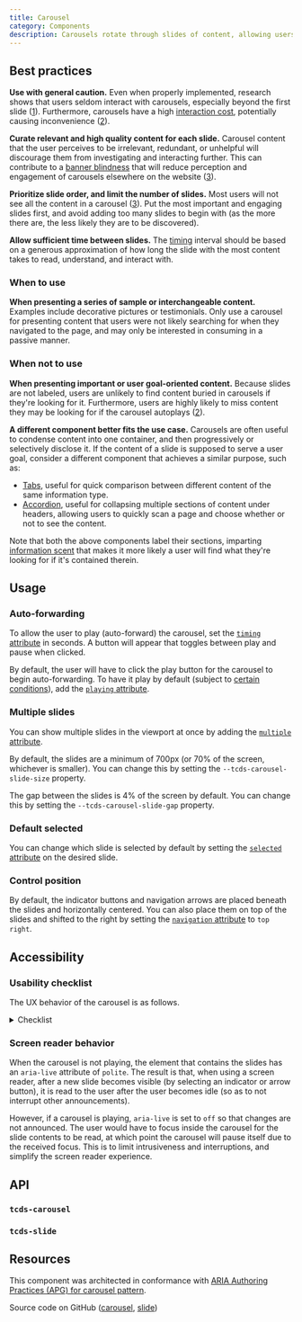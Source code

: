 ```yaml
---
title: Carousel
category: Components
description: Carousels rotate through slides of content, allowing users to advance forward or backward, play or pause, and select specific slides from a row of indicator buttons.
---
```


<!--twig
{% embed "@tc/includes/example.twig" %}
{% block content %}
<tcds-carousel>
  <tcds-slide>
    <p>
      Lorem ipsum dolor sit amet, consectetur adipiscing elit, sed do
      eiusmod tempor incididunt ut labore et dolore magna aliqua. Ut
      enim ad minim veniam, quis nostrud exercitation ullamco laboris
      nisi ut aliquip ex ea commodo consequat.
    </p>
  </tcds-slide>
  <tcds-slide>
    <p>
      Lorem ipsum is simply dummy text of the printing and typesetting
      industry. Lorem ipsum has been the industry's standard dummy text
      ever since the 1500s, when an unknown printer took a galley of 
      type and scrambled it to make a type specimen book.
    </p>
  </tcds-slide>
  <tcds-slide>
    <p>
      Contrary to popular belief, Lorem Ipsum is not simply random text.
      It has roots in a piece of classical Latin literature from 45 BC,
      making it over two millennia old.
    </p>
  </tcds-slide>
</tcds-carousel>
{% endblock %}
{% endembed %}
twig-->

## Best practices
**Use with general caution.** Even when properly implemented, research shows that users seldom interact with carousels, especially beyond the first slide ([1](https://erikrunyon.com/2013/01/carousel-interaction-stats/ "Carousel Interaction Stats — Erik Runyon")). Furthermore, carousels have a high [interaction cost](https://www.nngroup.com/articles/interaction-cost-definition/ "Interaction cost – Nielsen Norman Group"), potentially causing inconvenience ([2](https://www.nngroup.com/articles/auto-forwarding/ "Auto-Forwarding Carousels and Accordions Annoy Users and Reduce Visibility Nielsen Norman Group")).

**Curate relevant and high quality content for each slide.** Carousel content that the user perceives to be irrelevant, redundant, or unhelpful will discourage them from investigating and interacting further. This can contribute to a [banner blindness](https://www.nngroup.com/articles/tunnel-vision-and-selective-attention/ "Tunnel Vision and Selective Attention – Nielsen Norman Group") that will reduce perception and engagement of carousels elsewhere on the website ([3](https://www.smashingmagazine.com/2016/07/ten-requirements-for-making-home-page-carousels-work-for-end-users/ "10 Requirements For Making Home Page Carousels Work For End Users (If Needed) - Smashing Magazine")).

**Prioritize slide order, and limit the number of slides.** Most users will not see all the content in a carousel ([3](https://www.smashingmagazine.com/2016/07/ten-requirements-for-making-home-page-carousels-work-for-end-users/ "10 Requirements For Making Home Page Carousels Work For End Users (If Needed) - Smashing Magazine")). Put the most important and engaging slides first, and avoid adding too many slides to begin with (as the more there are, the less likely they are to be discovered).

**Allow sufficient time between slides.** The [timing](#auto-forwarding) interval should be based on a generous approximation of how long the slide with the most content takes to read, understand, and interact with.

### When to use
**When presenting a series of sample or interchangeable content.** Examples include decorative pictures or testimonials. Only use a carousel for presenting content that users were not likely searching for when they navigated to the page, and may only be interested in consuming in a passive manner.

### When not to use
**When presenting important or user goal-oriented content.** Because slides are not labeled, users are unlikely to find content buried in carousels if they're looking for it. Furthermore, users are highly likely to miss content they may be looking for if the carousel autoplays ([2](https://www.nngroup.com/articles/auto-forwarding/ "Auto-Forwarding Carousels and Accordions Annoy Users and Reduce Visibility Nielsen Norman Group")).

**A different component better fits the use case.** Carousels are often useful to condense content into one container, and then progressively or selectively disclose it. If the content of a slide is supposed to serve a user goal, consider a different component that achieves a similar purpose, such as:

* [Tabs](/components/tabs), useful for quick comparison between different content of the same information type.
* [Accordion](/components/accordion), useful for collapsing multiple sections of content under headers, allowing users to quickly scan a page and choose whether or not to see the content.

Note that both the above components label their sections, imparting [information scent](https://www.nngroup.com/articles/information-scent/ "Information scent – Nielsen Norman Group") that makes it more likely a user will find what they're looking for if it's contained therein.

## Usage
### Auto-forwarding
To allow the user to play (auto-forward) the carousel, set the [`timing` attribute](#timing-attribute) in seconds. A button will appear that toggles between play and pause when clicked.

By default, the user will have to click the play button for the carousel to begin auto-forwarding. To have it play by default (subject to [certain conditions](#usability-checklist)), add the [`playing` attribute](#playing-attribute).

<!--twig
{% embed "@tc/includes/example.twig" with {
  line_highlight: "1",
} %}
{% block content %}
<tcds-carousel timing="5" playing>
  <tcds-slide>
    <p>
      Lorem ipsum dolor sit amet, consectetur adipiscing elit, sed do
      eiusmod tempor incididunt ut labore et dolore magna aliqua. Ut
      enim ad minim veniam, quis nostrud exercitation ullamco laboris
      nisi ut aliquip ex ea commodo consequat.
    </p>
  </tcds-slide>
  <tcds-slide>
    <p>
      Lorem ipsum is simply dummy text of the printing and typesetting
      industry. Lorem ipsum has been the industry's standard dummy text
      ever since the 1500s, when an unknown printer took a galley of 
      type and scrambled it to make a type specimen book.
    </p>
  </tcds-slide>
  <tcds-slide>
    <p>
      Contrary to popular belief, Lorem Ipsum is not simply random text.
      It has roots in a piece of classical Latin literature from 45 BC,
      making it over two millennia old.
    </p>
  </tcds-slide>
</tcds-carousel>
{% endblock %}
{% endembed %}
twig-->

### Multiple slides
You can show multiple slides in the viewport at once by adding the [`multiple` attribute](#multiple-attribute).

By default, the slides are a minimum of 700px (or 70% of the screen, whichever is smaller). You can change this by setting the `--tcds-carousel-slide-size` property.

The gap between the slides is 4% of the screen by default. You can change this by setting the `--tcds-carousel-slide-gap` property.

<!--twig
{% embed "@tc/includes/example.twig" with {
  line_highlight: "1-3",
} %}
{% block content %}
<tcds-carousel multiple style="
  --tcds-carousel-slide-size: min(400px, 70vw);
  --tcds-carousel-slide-gap: 1rem;
">
  <tcds-slide>
    <p>
      Lorem ipsum dolor sit amet, consectetur adipiscing elit, sed do
      eiusmod tempor incididunt ut labore et dolore magna aliqua. Ut
      enim ad minim veniam, quis nostrud exercitation ullamco laboris
      nisi ut aliquip ex ea commodo consequat.
    </p>
  </tcds-slide>
  <tcds-slide>
    <p>
      Lorem ipsum is simply dummy text of the printing and typesetting
      industry. Lorem ipsum has been the industry's standard dummy text
      ever since the 1500s, when an unknown printer took a galley of 
      type and scrambled it to make a type specimen book.
    </p>
  </tcds-slide>
  <tcds-slide>
    <p>
      Contrary to popular belief, Lorem Ipsum is not simply random text.
      It has roots in a piece of classical Latin literature from 45 BC,
      making it over two millennia old.
    </p>
  </tcds-slide>
</tcds-carousel>
{% endblock %}
{% endembed %}
twig-->

### Default selected
You can change which slide is selected by default by setting the [`selected` attribute](#selected-attribute) on the desired slide.

<!--twig
{% embed "@tc/includes/example.twig" with {
  line_highlight: "10",
} %}
{% block content %}
<tcds-carousel>
  <tcds-slide>
    <p>
      Lorem ipsum dolor sit amet, consectetur adipiscing elit, sed do
      eiusmod tempor incididunt ut labore et dolore magna aliqua. Ut
      enim ad minim veniam, quis nostrud exercitation ullamco laboris
      nisi ut aliquip ex ea commodo consequat.
    </p>
  </tcds-slide>
  <tcds-slide selected>
    <p>
      Lorem ipsum is simply dummy text of the printing and typesetting
      industry. Lorem ipsum has been the industry's standard dummy text
      ever since the 1500s, when an unknown printer took a galley of 
      type and scrambled it to make a type specimen book.
    </p>
  </tcds-slide>
  <tcds-slide>
    <p>
      Contrary to popular belief, Lorem Ipsum is not simply random text.
      It has roots in a piece of classical Latin literature from 45 BC,
      making it over two millennia old.
    </p>
  </tcds-slide>
</tcds-carousel>
{% endblock %}
{% endembed %}
twig-->

### Control position
By default, the indicator buttons and navigation arrows are placed beneath the slides and horizontally centered. You can also place them on top of the slides and shifted to the right by setting the [`navigation` attribute](#navigation-attribute) to `top right`.

<!--twig
{% embed "@tc/includes/example.twig" with {
  line_highlight: "1",
} %}
{% block content %}
<tcds-carousel navigation="top right">
  <tcds-slide>
    <p>
      Lorem ipsum dolor sit amet, consectetur adipiscing elit, sed do
      eiusmod tempor incididunt ut labore et dolore magna aliqua. Ut
      enim ad minim veniam, quis nostrud exercitation ullamco laboris
      nisi ut aliquip ex ea commodo consequat.
    </p>
  </tcds-slide>
  <tcds-slide>
    <p>
      Lorem ipsum is simply dummy text of the printing and typesetting
      industry. Lorem ipsum has been the industry's standard dummy text
      ever since the 1500s, when an unknown printer took a galley of 
      type and scrambled it to make a type specimen book.
    </p>
  </tcds-slide>
  <tcds-slide>
    <p>
      Contrary to popular belief, Lorem Ipsum is not simply random text.
      It has roots in a piece of classical Latin literature from 45 BC,
      making it over two millennia old.
    </p>
  </tcds-slide>
</tcds-carousel>
{% endblock %}
{% endembed %}
twig-->

## Accessibility
### Usability checklist
The UX behavior of the carousel is as follows.

<details>
  <summary>Checklist</summary>
  <div>

1. Basic controls
    1. The carousel advances forward\* one slide when
        1. the "next" button is pressed, or
        1. the right arrow key is pressed while an indicator has keyboard focus, or
        1. the user swipes left or scrolls right inside the slide container (does not recycle)*, or
        1. the carousel is playing.
    1. The carousel advances backward\* one slide when
        1. the "previous" button is pressed, or
        1. the left arrow key is pressed while an indicator has keyboard focus, or
        1. the user swipes right or scrolls left inside the slide container (does not recycle).*
    1. A play/pause button appears if a `timing` interval is provided.
    1. The carousel begins automatically advancing through the slides at a set interval when the "play" button is pressed, then
        1. the "play" button becomes a "pause" button.
    1. The carousel stops advancing through the slides when the "pause" button is pressed, then
        1. the "pause" button becomes a "play" button.
    1. The carousel skips to a specific slide when its associated indicator dot is selected.
    1. Autoplay
        1. The carousel automatically begins playing if `timing` attribute is given, the `playing` attribute is present, "reduced motion" preference is *not* set, *and* the device is hover-enabled (i.e. not touchscreen).
        1. Responsive play state. If playing:
            1. The carousel will temporarily pause itself when any of the following occurs, *and* will resume when they are no longer true *or* when the inverse occurs:
                1. The user hovers over the slide container (pointing device only).
                1. An element inside the slide container receives keyboard focus.
                1. The carousel is not fully in view (due to scrolling).
                1. The user navigates away from the browser tab or window.
                1. A [dialog](/components/dialog) is open.
            1. The carousel will stop until the user presses the play button when any of the following occurs:
                1. The user presses the pause button.
                1. The user presses the next or previous buttons.
                1. The user selects an indicator (clicks or navigates using the arrow keys).
                1. The user swipes between slides (`touchstart` event).**

<small>\* Except where otherwise noted, advancing "forward" when the last slide is active means returning to the first slide (recycling); and vice versa, advancing "backward" when the first slide is active means recycling to the last slide.</small>

<small>\** Scrolling (with a mouse or trackpad, as opposed to swiping with a touchscreen) is excluded from triggering a pause, because it inherits the temporary pause scenario of the hover state. The carousel will resume playing when the cursor exits the slide container, a condition that doesn't exist with touchscreen devices.</small>
</div>
</details>

### Screen reader behavior
When the carousel is not playing, the element that contains the slides has an `aria-live` attribute of `polite`. The result is that, when using a screen reader, after a new slide becomes visible (by selecting an indicator or arrow button), it is read to the user after the user becomes idle (so as to not interrupt other announcements).

However, if a carousel is playing, `aria-live` is set to `off` so that changes are not announced. The user would have to focus inside the carousel for the slide contents to be read, at which point the carousel will pause itself due to the received focus. This is to limit intrusiveness and interruptions, and simplify the screen reader experience.

## API
### `tcds-carousel`
<!--twig
{{ include("@tc/includes/api.twig", {
  attributes: [
    {
      name: "multiple",
      type: ["prop", "boolean"],
      description: "Whether to show multiple slides in the viewport at once.",
      required: "no",
    },
    {
      name: "navigation",
      type: ["prop", "string"],
      values: "top right",
      required: "no",
      description: "The position of the navigation controls.",
    },
    {
      name: "playing",
      type: ["state", "boolean"],
      description: "Whether the carousel is playing (auto-forwarding). Corresponds to <code>playing</code> JavaScript property, which is a string with values <code>playing</code>, <code>stopped</code>, or <code>paused</code>.",
      required: "no",
    },
    {
      name: "timing",
      type: ["prop", "number"],
      description: "The time between switching slides (in seconds) when playing. Required if <code>playing</code> is present.",
      required: "no",
    },
  ],
  slots: [
    {
      name: "(default)",
      multiple: "yes",
      required: "yes",
      description: "Use to insert <code>tcds-slide</code> elements.",
    },
  ],
  methods: [
    {
      name: "play",
      description: "Begin auto-forwarding the carousel. <code>timing</code> must be specified.",
    },
    {
      name: "stop",
      description: "Stop auto-forwarding the carousel (will not resume until play button is clicked).",
    },
    {
      name: "toggle",
      description: "Begin if stopped, or stop if auto-forwarding, the carousel.",
    },
    {
      name: "pause",
      description: "Temporarily stop auto-forwarding the carousel. Internal component logic will resume auto-forwarding according to certain criteria.",
    },
    {
      name: "resume",
      description: "Begin auto-forwarding the carousel only if paused, not if stopped.",
    },
    {
      name: "select",
      description: "Selects a given slide. Parameters:<br><br><code>slide</code>: <code>HTMLElement</code> object that must be a <code>tcds-slide</code> element.<br><br><code>{}.scroll</code>: Scroll to the selected slide within the carousel viewport (default is <code>true</code>). Set to <code>false</code> to only update internal state.",
    },
  ],
}) }}
twig-->

### `tcds-slide`
<!--twig
{{ include("@tc/includes/api.twig", {
  attributes: [
    {
      name: "selected",
      type: ["state", "boolean"],
      description: "Whether the slide is currently selected (scrolled-to and centered) in the carousel viewport.",
      required: "no",
    },
  ],
  slots: [
    {
      name: "(default)",
      multiple: "yes",
      required: "no",
      description: "Use to insert slide content.",
    },
  ],
}) }}
twig-->

<!--
Other design system/pattern library implementations:
https://styleguide.audi.com/document/2442#/-/slideshow
https://ant.design/components/carousel/
https://www.oracle.com/webfolder/ux/mobile/component/carousel.html
https://www.lightningdesignsystem.com/components/carousel/
https://getbootstrap.com/docs/4.3/components/carousel/
https://www.w3.org/TR/wai-aria-practices/#carousel
https://a11y-101.com/development/carousels
-->

## Resources
This component was architected in conformance with [ARIA Authoring Practices (APG) for carousel pattern](https://www.w3.org/WAI/ARIA/apg/patterns/carousel/).

Source code on GitHub ([carousel](https://github.com/jacecotton/tcds/blob/main/src/02-components/carousel/), [slide](https://github.com/jacecotton/tcds/blob/main/src/02-components/carousel/slide/))